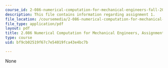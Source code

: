 ```yaml
---
course_id: 2-086-numerical-computation-for-mechanical-engineers-fall-2014
description: This file contains information regarding assignment 1.
file_location: /coursemedia/2-086-numerical-computation-for-mechanical-engineers-fall-2014/bf9cb02519f67c7e54019fca43e4bc7b_MIT2_086F14_Assignment_1.pdf
file_type: application/pdf
layout: pdf
title: 2.086 Numerical Computation for Mechanical Engineers, Assignment 1
type: course
uid: bf9cb02519f67c7e54019fca43e4bc7b

---
```

None